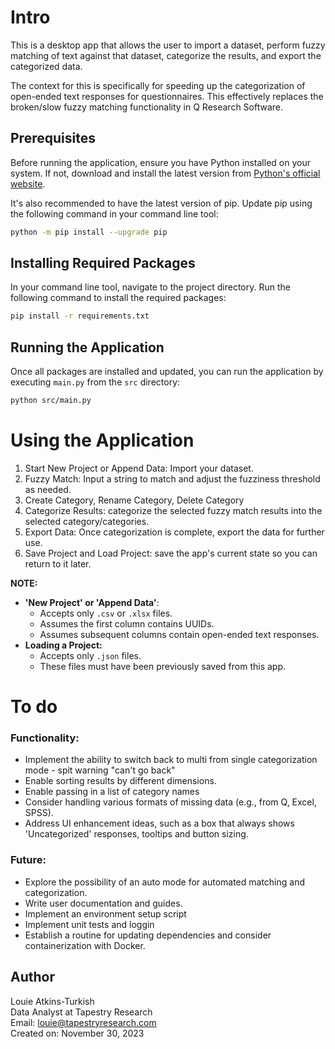 # Intro

This is a desktop app that allows the user to import a dataset, perform fuzzy matching of text against that dataset, categorize the results, and export the categorized data.

The context for this is specifically for speeding up the categorization of open-ended text responses for questionnaires. This effectively replaces the broken/slow fuzzy matching functionality in Q Research Software.

## Prerequisites
Before running the application, ensure you have Python installed on your system. If not, download and install the latest version from [Python's official website](https://www.python.org/downloads/).

It's also recommended to have the latest version of pip. Update pip using the following command in your command line tool:

```sh
python -m pip install --upgrade pip
```

## Installing Required Packages

In your command line tool, navigate to the project directory. Run the following command to install the required packages:

```sh
pip install -r requirements.txt
```

## Running the Application

Once all packages are installed and updated, you can run the application by executing `main.py` from the `src` directory:

```sh
python src/main.py
```

# Using the Application
1. Start New Project or Append Data: Import your dataset.
2. Fuzzy Match: Input a string to match and adjust the fuzziness threshold as needed.
3. Create Category, Rename Category, Delete Category
4. Categorize Results: categorize the selected fuzzy match results into the selected category/categories.
5. Export Data: Once categorization is complete, export the data for further use.
6. Save Project and Load Project: save the app's current state so you can return to it later.

**NOTE:**
- **'New Project' or 'Append Data'**:
    - Accepts only `.csv` or `.xlsx` files.
    - Assumes the first column contains UUIDs.
    - Assumes subsequent columns contain open-ended text responses.
- **Loading a Project:**
    - Accepts only `.json` files.
    - These files must have been previously saved from this app.

# To do

### Functionality:

- Implement the ability to switch back to multi from single categorization mode - spit warning "can't go back"
- Enable sorting results by different dimensions.
- Enable passing in a list of category names
- Consider handling various formats of missing data (e.g., from Q, Excel, SPSS).
- Address UI enhancement ideas, such as a box that always shows 'Uncategorized' responses, tooltips and button sizing.

### Future:

- Explore the possibility of an auto mode for automated matching and categorization.
- Write user documentation and guides.
- Implement an environment setup script
- Implement unit tests and loggin
- Establish a routine for updating dependencies and consider containerization with Docker.

## Author

Louie Atkins-Turkish  
Data Analyst at Tapestry Research  
Email: louie@tapestryresearch.com  
Created on: November 30, 2023